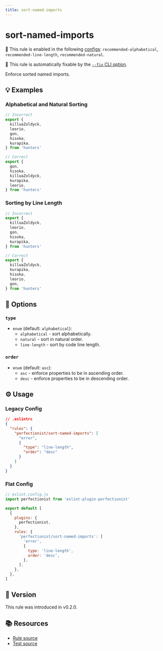 ```yaml
---
title: sort-named-imports
---
```


# sort-named-imports

💼 This rule is enabled in the following [configs](https://eslint-plugin-perfectionist.azat.io/configs): `recommended-alphabetical`, `recommended-line-length`, `recommended-natural`.

🔧 This rule is automatically fixable by the [`--fix` CLI option](https://eslint.org/docs/latest/user-guide/command-line-interface#--fix).

<!-- end auto-generated rule header -->

Enforce sorted named imports.

## 💡 Examples

### Alphabetical and Natural Sorting

<!-- prettier-ignore -->
```ts
// Incorrect
export {
  killuaZoldyck,
  leorio,
  gon,
  hisoka,
  kurapika,
} from 'hunters'

// Correct
export {
  gon,
  hisoka,
  killuaZoldyck,
  kurapika,
  leorio,
} from 'hunters'
```

### Sorting by Line Length

<!-- prettier-ignore -->
```ts
// Incorrect
export {
  killuaZoldyck,
  leorio,
  gon,
  hisoka,
  kurapika,
} from 'hunters'

// Correct
export {
  killuaZoldyck,
  kurapika,
  hisoka,
  leorio,
  gon,
} from 'hunters'
```

## 🔧 Options

### `type`

- `enum` (default: `alphabetical`):
  - `alphabetical` - sort alphabetically.
  - `natural` - sort in natural order.
  - `line-length` - sort by code line length.

### `order`

- `enum` (default: `asc`):
  - `asc` - enforce properties to be in ascending order.
  - `desc` - enforce properties to be in descending order.

## ⚙️ Usage

### Legacy Config

```json
// .eslintrc
{
  "rules": {
    "perfectionist/sort-named-imports": [
      "error",
      {
        "type": "line-length",
        "order": "desc"
      }
    ]
  }
}
```

### Flat Config

```js
// eslint.config.js
import perfectionist from 'eslint-plugin-perfectionist'

export default [
  {
    plugins: {
      perfectionist,
    },
    rules: {
      'perfectionist/sort-named-imports': [
        'error',
        {
          type: 'line-length',
          order: 'desc',
        },
      ],
    },
  },
]
```

## 🚀 Version

This rule was introduced in v0.2.0.

## 📚 Resources

- [Rule source](https://github.com/azat-io/eslint-plugin-perfectionist/blob/main/rules/sort-named-imports.ts)
- [Test source](https://github.com/azat-io/eslint-plugin-perfectionist/blob/main/test/sort-named-imports.test.ts)
